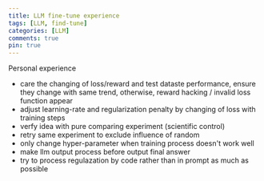 ```yaml
---
title: LLM fine-tune experience
tags: [LLM, find-tune]
categories: [LLM]
comments: true
pin: true
---
```


Personal experience
- care the changing of loss/reward and test dataste performance, ensure they change with same trend, otherwise, reward hacking / invalid loss function appear
- adjust learning-rate and regularization penalty by changing of loss with training steps
- verfy idea with pure comparing experiment (scientific control)
- retry same experiment to exclude influence of random
- only change hyper-parameter when training process doesn't work well
- make llm output process before output final answer
- try to process regulazation by code rather than in prompt as much as possible